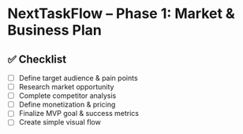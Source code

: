 # NextTaskFlow – Phase 1: Market & Business Plan

## ✅ Checklist
- [ ] Define target audience & pain points
- [ ] Research market opportunity
- [ ] Complete competitor analysis
- [ ] Define monetization & pricing
- [ ] Finalize MVP goal & success metrics
- [ ] Create simple visual flow

